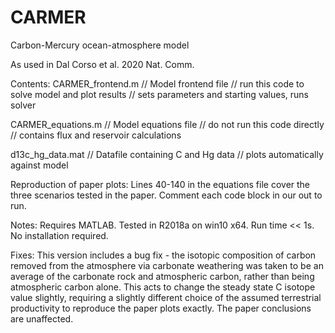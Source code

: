 # CARMER
Carbon-Mercury ocean-atmosphere model

As used in Dal Corso et al. 2020 Nat. Comm.

Contents:
CARMER_frontend.m // Model frontend file // run this code to solve model and plot results // sets parameters and starting values, runs solver

CARMER_equations.m // Model equations file // do not run this code directly // contains flux and reservoir calculations

d13c_hg_data.mat // Datafile containing C and Hg data // plots automatically against model

Reproduction of paper plots:
Lines 40-140 in the equations file cover the three scenarios tested in the paper. Comment each code block in our out to run.

Notes:
Requires MATLAB. Tested in R2018a on win10 x64. Run time << 1s. No installation required.

Fixes:
This version includes a bug fix  - the isotopic composition of carbon removed from the atmosphere via carbonate weathering was taken to be an average of the carbonate rock and atmospheric carbon, rather than being atmospheric carbon alone. This acts to change the steady state C isotope value slightly, requiring a slightly different choice of the assumed terrestrial productivity to reproduce the paper plots exactly. The paper conclusions are unaffected.

